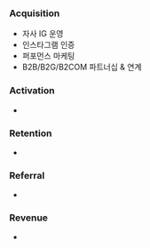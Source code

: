### **Acquisition**
- 자사 IG 운영
- 인스타그램 인증
- 퍼포먼스 마케팅
- B2B/B2G/B2COM 파트너십 & 연계

### **Activation**
- 

### **Retention**
- 

### **Referral**
- 

### **Revenue**
- 
